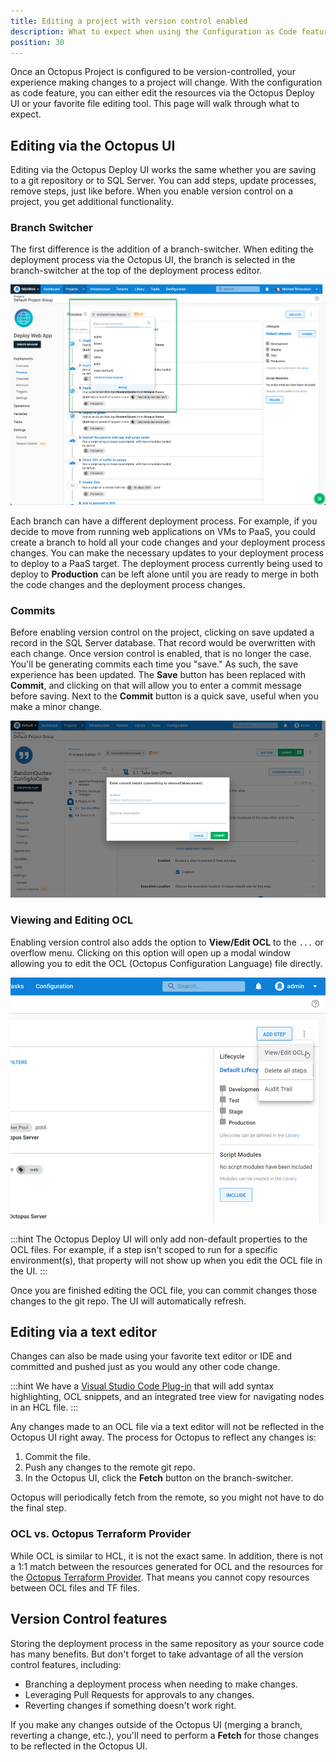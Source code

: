```yaml
---
title: Editing a project with version control enabled
description: What to expect when using the Configuration as Code feature in Octopus Deploy
position: 30 
---
```


Once an Octopus Project is configured to be version-controlled, your experience making changes to a project will change. With the configuration as code feature, you can either edit the resources via the Octopus Deploy UI or your favorite file editing tool. This page will walk through what to expect.

## Editing via the Octopus UI

Editing via the Octopus Deploy UI works the same whether you are saving to a git repository or to SQL Server. You can add steps, update processes, remove steps, just like before. When you enable version control on a project, you get additional functionality.

### Branch Switcher 

The first difference is the addition of a branch-switcher. When editing the deployment process via the Octopus UI, the branch is selected in the branch-switcher at the top of the deployment process editor.

![Branch-switcher user-interface](branch-switcher-ui.png "width=500")

Each branch can have a different deployment process. For example, if you decide to move from running web applications on VMs to PaaS, you could create a branch to hold all your code changes and your deployment process changes. You can make the necessary updates to your deployment process to deploy to a PaaS target. The deployment process currently being used to deploy to **Production** can be left alone until you are ready to merge in both the code changes and the deployment process changes.

### Commits

Before enabling version control on the project, clicking on save updated a record in the SQL Server database. That record would be overwritten with each change. Once version control is enabled, that is no longer the case. You'll be generating commits each time you "save."  As such, the save experience has been updated. The **Save** button has been replaced with **Commit**, and clicking on that will allow you to enter a commit message before saving. Next to the **Commit** button is a quick save, useful when you make a minor change.

![committing a change to version control](commit-process.png)

### Viewing and Editing OCL

Enabling version control also adds the option to **View/Edit OCL** to the `...` or overflow menu. Clicking on this option will open up a modal window allowing you to edit the OCL (Octopus Configuration Language) file directly.  

![viewing the ocl files](view-ocl-button.png)

:::hint
The Octopus Deploy UI will only add non-default properties to the OCL files. For example, if a step isn't scoped to run for a specific environment(s), that property will not show up when you edit the OCL file in the UI.
:::

Once you are finished editing the OCL file, you can commit changes those changes to the git repo. The UI will automatically refresh.

## Editing via a text editor

Changes can also be made using your favorite text editor or IDE and committed and pushed just as you would any other code change. 

:::hint
We have a [Visual Studio Code Plug-in](https://marketplace.visualstudio.com/items?itemName=octopusdeploy.vscode-octopusdeploy) that will add syntax highlighting, OCL snippets, and an integrated tree view for navigating nodes in an HCL file.
:::

Any changes made to an OCL file via a text editor will not be reflected in the Octopus UI right away. The process for Octopus to reflect any changes is:

1. Commit the file.  
1. Push any changes to the remote git repo.
1. In the Octopus UI, click the **Fetch** button on the branch-switcher.

Octopus will periodically fetch from the remote, so you might not have to do the final step.

### OCL vs. Octopus Terraform Provider

While OCL is similar to HCL, it is not the exact same. In addition, there is not a 1:1 match between the resources generated for OCL and the resources for the [Octopus Terraform Provider](https://registry.terraform.io/providers/OctopusDeployLabs/octopusdeploy/latest/docs). That means you cannot copy resources between OCL files and TF files.

## Version Control features

Storing the deployment process in the same repository as your source code has many benefits. But don't forget to take advantage of all the version control features, including:

- Branching a deployment process when needing to make changes.
- Leveraging Pull Requests for approvals to any changes.
- Reverting changes if something doesn't work right.

If you make any changes outside of the Octopus UI (merging a branch, reverting a change, etc.), you'll need to perform a **Fetch** for those changes to be reflected in the Octopus UI.